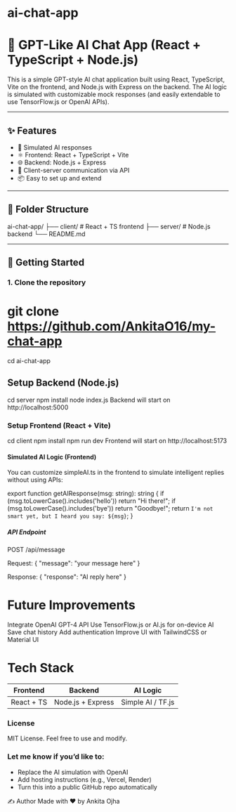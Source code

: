 # ai-chat-app
# 🤖 GPT-Like AI Chat App (React + TypeScript + Node.js)

This is a simple GPT-style AI chat application built using React, TypeScript, Vite on the frontend, and Node.js with Express on the backend. The AI logic is simulated with customizable mock responses (and easily extendable to use TensorFlow.js or OpenAI APIs).

---

## ✨ Features

- 🧠 Simulated AI responses
- ⚛️ Frontend: React + TypeScript + Vite
- 🌐 Backend: Node.js + Express
- 🔁 Client-server communication via API
- 📦 Easy to set up and extend

---

## 📁 Folder Structure
ai-chat-app/
├── client/ # React + TS frontend
├── server/ # Node.js backend
└── README.md


---

## 🚀 Getting Started

### 1. Clone the repository

# git clone https://github.com/AnkitaO16/my-chat-app
cd ai-chat-app

## Setup Backend (Node.js)

cd server
npm install
node index.js
Backend will start on http://localhost:5000

### Setup Frontend (React + Vite)

cd client
npm install
npm run dev
Frontend will start on http://localhost:5173

#### Simulated AI Logic (Frontend)
You can customize simpleAI.ts in the frontend to simulate intelligent replies without using APIs:

export function getAIResponse(msg: string): string {
  if (msg.toLowerCase().includes('hello')) return "Hi there!";
  if (msg.toLowerCase().includes('bye')) return "Goodbye!";
  return `I'm not smart yet, but I heard you say: ${msg}`;
}
##### API Endpoint
POST /api/message

Request: { "message": "your message here" }

Response: { "response": "AI reply here" }

# Future Improvements
 Integrate OpenAI GPT-4 API
 Use TensorFlow.js or AI.js for on-device AI
 Save chat history
 Add authentication
 Improve UI with TailwindCSS or Material UI

# Tech Stack

| Frontend   | Backend           | AI Logic          |
| ---------- | ----------------- | ----------------- |
| React + TS | Node.js + Express | Simple AI / TF.js |

### License
MIT License. Feel free to use and modify.

### Let me know if you’d like to:
- Replace the AI simulation with OpenAI
- Add hosting instructions (e.g., Vercel, Render)
- Turn this into a public GitHub repo automatically

✍️ Author
Made with ❤️ by Ankita Ojha
